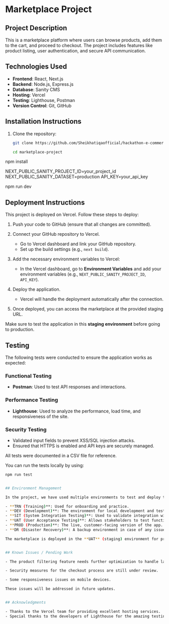 # Marketplace Project

## Project Description
This is a marketplace platform where users can browse products, add them to the cart, and proceed to checkout. The project includes features like product listing, user authentication, and secure API communication.


## Technologies Used
- **Frontend**: React, Next.js
- **Backend**: Node.js, Express.js
- **Database**: Sanity CMS
- **Hosting**: Vercel
- **Testing**: Lighthouse, Postman
- **Version Control**: Git, GitHub


## Installation Instructions

1. Clone the repository:
   ```bash
   git clone https://github.com/Sheikhatiqaofficial/hackathon-e-commerce-latest.git

   cd marketplace-project

npm install

NEXT_PUBLIC_SANITY_PROJECT_ID=your_project_id
NEXT_PUBLIC_SANITY_DATASET=production
API_KEY=your_api_key

npm run dev

## Deployment Instructions

This project is deployed on Vercel. Follow these steps to deploy:

1. Push your code to GitHub (ensure that all changes are committed).

2. Connect your GitHub repository to Vercel.
   - Go to Vercel dashboard and link your GitHub repository.
   - Set up the build settings (e.g., `next build`).

3. Add the necessary environment variables to Vercel:
   - In the Vercel dashboard, go to **Environment Variables** and add your environment variables (e.g., `NEXT_PUBLIC_SANITY_PROJECT_ID`, `API_KEY`).

4. Deploy the application.
   - Vercel will handle the deployment automatically after the connection.

5. Once deployed, you can access the marketplace at the provided staging URL.

Make sure to test the application in this **staging environment** before going to production.


## Testing

The following tests were conducted to ensure the application works as expected:

### Functional Testing

- **Postman**: Used to test API responses and interactions.

### Performance Testing
- **Lighthouse**: Used to analyze the performance, load time, and responsiveness of the site.

### Security Testing
- Validated input fields to prevent XSS/SQL injection attacks.
- Ensured that HTTPS is enabled and API keys are securely managed.

All tests were documented in a CSV file for reference.

You can run the tests locally by using:
```bash
npm run test


## Environment Management

In the project, we have used multiple environments to test and deploy the marketplace. Below is a description of each environment:

- **TRN (Training)**: Used for onboarding and practice.
- **DEV (Development)**: The environment for local development and testing code.
- **SIT (System Integration Testing)**: Used to validate integration with external systems.
- **UAT (User Acceptance Testing)**: Allows stakeholders to test functionality and ensure all requirements are met.
- **PROD (Production)**: The live, customer-facing version of the app.
- **DR (Disaster Recovery)**: A backup environment in case of any issues with the main production environment.

The marketplace is deployed in the **UAT** (staging) environment for pre-production testing.


## Known Issues / Pending Work

- The product filtering feature needs further optimization to handle large product data.

- Security measures for the checkout process are still under review.

- Some responsiveness issues on mobile devices.

These issues will be addressed in future updates.


## Acknowledgments

- Thanks to the Vercel team for providing excellent hosting services.
- Special thanks to the developers of Lighthouse for the amazing testing tools.

